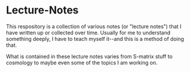 # Lecture-Notes
This respository is a collection of various notes (or "lecture notes") that I have written up or collected over time. Usually for me to understand something deeply, I have to teach myself it--and this is a method of doing that.

What is contained in these lecture notes varies from S-matrix stuff to cosmology to maybe even some of the topics I am working on.

